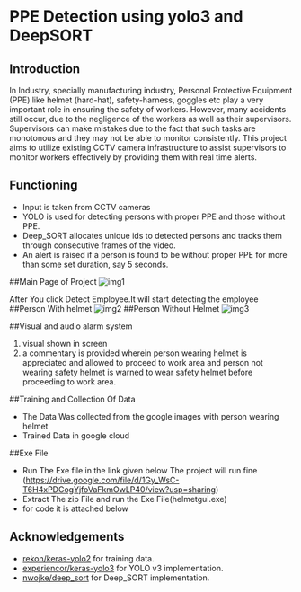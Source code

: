 # PPE Detection using yolo3 and DeepSORT

## Introduction
In Industry, specially manufacturing industry, Personal Protective Equipment (PPE) like helmet (hard-hat), safety-harness, goggles etc play a very important role in ensuring the safety of workers. However, many accidents still occur, due to the negligence of the workers as well as their supervisors. Supervisors can make mistakes due to the fact that such tasks are monotonous and they may not be able to monitor consistently. This project aims to utilize existing CCTV camera infrastructure to assist supervisors to monitor workers effectively by providing them with real time alerts.

## Functioning
* Input is taken from CCTV cameras
* YOLO is used for detecting persons with proper PPE and those without PPE.
* Deep_SORT allocates unique ids to detected persons and tracks them through consecutive frames of the video.
* An alert is raised if a person is found to be without proper PPE for more than some set duration, say 5 seconds.


##Main Page of Project
![img1](https://github.com/hissh05/Helmet_detection/blob/master/demo_images/main_page.png)

After You click Detect Employee.It will start detecting the employee
##Person With helmet
![img2](https://github.com/hissh05/Helmet_detection/blob/master/demo_images/with_helmet.png)
##Person Without Helmet
![img3](https://github.com/hissh05/Helmet_detection/blob/master/demo_images/without_helmet.png)


##Visual and audio alarm system
 1. visual shown in screen 
 2. a commentary is provided wherein person wearing helmet is appreciated and allowed to proceed to work area and person not wearing safety helmet is warned to wear safety 
 helmet before proceeding to work area.

##Training and Collection Of Data
 * The Data Was collected from the google images with person wearing helmet
 * Trained Data in google cloud

##Exe File
 * Run The Exe file in the link given below The project will run fine
 	(https://drive.google.com/file/d/1Gy_WsC-T6H4xPDCogYjfoVaFkmOwLP40/view?usp=sharing)
 * Extract The zip File and run the Exe File(helmetgui.exe)
 * for code it is attached below

## Acknowledgements

* [rekon/keras-yolo2](https://github.com/rekon/keras-yolo2) for training data.
* [experiencor/keras-yolo3](https://github.com/experiencor/keras-yolo3) for YOLO v3 implementation.
* [nwojke/deep_sort](https://github.com/nwojke/deep_sort) for Deep_SORT implementation.
